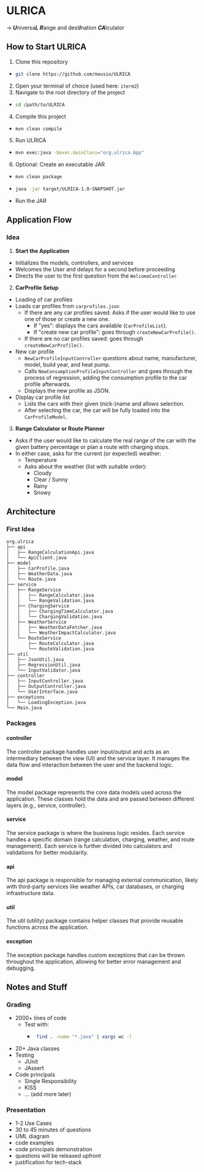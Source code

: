 # ULRICA

→ ***U***niversa***L*** ***R***ange and dest***I***nation ***CA***lculator

## How to Start ULRICA

1. Clone this repository

- ```bash
  git clone https://github.com/mausio/ULRICA
     ```

2. Open your terminal of choice (used here: `iterm2`)
3. Navigate to the root directory of the project

- ```bash
  cd /path/to/ULRICA
     ```

4. Compile this project

- ```bash
  mvn clean compile 
     ```

5. Run ULRICA

- ```bash
  mvn exec:java -Dexec.mainClass="org.ulrica.App"
     ```

6. Optional: Create an executable JAR

- ```bash
  mvn clean package
     ```
- ```bash
  java -jar target/ULRICA-1.0-SNAPSHOT.jar
     ```
- Run the JAR

## Application Flow

### Idea

1. **Start the Application**

- Initializes the models, controllers, and services
- Welcomes the User and delays for a second before proceeding
- Directs the user to the first question from the `WelcomeController`

2. **CarProfile Setup**

- Loading of car profiles
- Loads car profiles from `carprofiles.json`
    - If there are any car profiles saved: Asks if the user would like to
      use one of those or create a new one.
        - If "yes": displays the cars available (`CarProfileList`).
        - If "create new car profile": goes through `createNewCarProfile()`.
    - If there are no car profiles saved: goes through `createNewCarProfile()`.
- New car profile
    - `NewCarProfileInputController` questions about name, manufacturer, model,
      build year, and heat pump.
    - Calls `NewConsumptionProfileInputController` and goes through
      the process of regression, adding the consumption profile to the car
      profile
      afterwards.
    - Displays the new profile as JSON.
- Display car profile list
    - Lists the cars with their given (nick-)name and allows selection.
    - After selecting the car, the car will be fully loaded into the
      `CarProfileModel`.

3. **Range Calculator or Route Planner**

- Asks if the user would like to calculate the real range of the car
  with the given battery percentage or plan a route with charging stops.
- In either case, asks for the current (or expected) weather:
    - Temperature
    - Asks about the weather (list with suitable order):
        - Cloudy
        - Clear / Sunny
        - Rainy
        - Snowy

## Architecture

### First Idea

```
org.ulrica
├── api
│   ├── RangeCalculationApi.java        
│   └── ApiClient.java                   
├── model
│   ├── CarProfile.java                  
│   ├── WeatherData.java                 
│   └── Route.java                       
├── service
│   ├── RangeService                     
│   │   ├── RangeCalculator.java         
│   │   └── RangeValidation.java         
│   ├── ChargingService                  
│   │   ├── ChargingTimeCalculator.java  
│   │   └── ChargingValidation.java      
│   ├── WeatherService                   
│   │   ├── WeatherDataFetcher.java      
│   │   └── WeatherImpactCalculator.java  
│   └── RouteService                     
│       ├── RouteCalculator.java         
│       └── RouteValidation.java         
├── util
│   ├── JsonUtil.java                    
│   ├── RegressionUtil.java              
│   └── InputValidator.java              
├── controller
│   ├── InputController.java             
│   ├── OutputController.java            
│   └── UserInterface.java               
├── exceptions
│   └── LoadingException.java             
└── Main.java                            
```

### Packages

#### controller

The controller package handles user input/output and acts as an intermediary
between the view (UI) and the service layer. It manages the data flow and
interaction between the user and the backend logic.

#### model

The model package represents the core data models used across the application.
These classes hold the data and are passed between different layers (e.g.,
service, controller).

#### service

The service package is where the business logic resides. Each service handles a
specific domain (range calculation, charging, weather, and route management).
Each service is further divided into calculators and validations for better
modularity.

#### api

The api package is responsible for managing external communication, likely with
third-party services like weather APIs, car databases, or charging
infrastructure data.

#### util

The util (utility) package contains helper classes that provide reusable
functions across the application.

#### exception

The exception package handles custom exceptions that can be thrown throughout
the application, allowing for better error management and debugging.

## Notes and Stuff

### Grading

- 2000+ lines of code
    - Test with:
        -  ```bash
            find . -name "*.java" | xargs wc -l

- 20+ Java classes
- Testing
    - JUnit
    - JAssert
- Code principals
    - Single Responsibility
    - KISS
    - ... (add more later)

### Presentation

- 1-2 Use Cases
- 30 to 45 minutes of questions
- UML diagram
- code examples
- code principals demonstration
- questions will be released upfront
- justification for tech-stack
